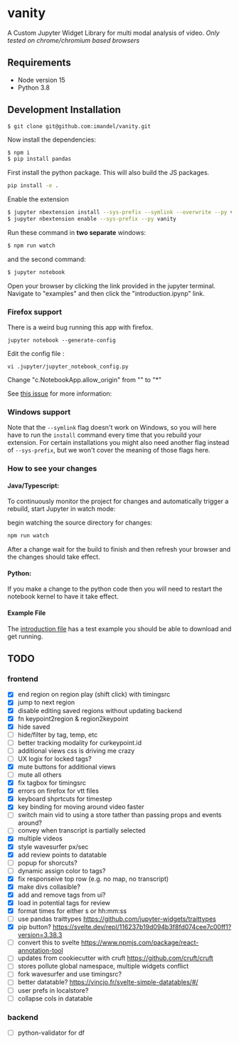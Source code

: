 # vanity

A Custom Jupyter Widget Library for multi modal analysis of video. *Only tested on chrome/chromium based browsers*

## Requirements

* Node version 15
* Python 3.8


## Development Installation

```bach 
$ git clone git@github.com:imandel/vanity.git

```
Now install the dependencies:
```bash
$ npm i
$ pip install pandas
```

First install the python package. This will also build the JS packages.

```bash
pip install -e .
```
<!-- 
If this fails, you may need to upgrade your version of node. Check your version with `node -v` and ensure it says `v16.5.0` or higher. -->

Enable the extension

```bash
$ jupyter nbextension install --sys-prefix --symlink --overwrite --py vanity
$ jupyter nbextension enable --sys-prefix --py vanity
```

Run these command in **two separate** windows:
```bash
$ npm run watch
```
and the second command:
```bash
$ jupyter notebook
```

Open your browser by clicking the link provided in the jupyter terminal.
Navigate to "examples" and then click the "introduction.ipynp" link.

### Firefox support

There is a weird bug running this app with firefox. 

```
jupyter notebook --generate-config
```
Edit the config file :
```
vi .jupyter/jupyter_notebook_config.py
```
Change "c.NotebookApp.allow_origin" from "" to "*"

See [this issue](https://github.com/jupyter/notebook/issues/5067) for more information: 

### Windows support

Note that the `--symlink` flag doesn't work on Windows, so you will here have to run
the `install` command every time that you rebuild your extension. For certain installations
you might also need another flag instead of `--sys-prefix`, but we won't cover the meaning
of those flags here.

### How to see your changes

#### Java/Typescript:

To continuously monitor the project for changes and automatically trigger a rebuild, start Jupyter in watch mode:

<!-- ```bash
jupyter lab --watch
```

And in a separate session,  -->
begin watching the source directory for changes:

```bash
npm run watch
```

After a change wait for the build to finish and then refresh your browser and the changes should take effect.

#### Python:

If you make a change to the python code then you will need to restart the notebook kernel to have it take effect.

#### Example File

The [introduction file](./examples/introduction.ipynb) has a test example you should be able to download and get running.

## TODO
### frontend
- [x] end region on region play (shift click) with timingsrc
- [x] jump to next region
- [x] disable editing saved regions without updating backend
- [x] fn keypoint2region & region2keypoint
- [x] hide saved
- [ ] hide/filter by tag, temp, etc
- [ ] better tracking modality for curkeypoint.id
- [ ] additional views css is driving me crazy
- [ ] UX logix for locked tags?
- [x] mute buttons for additional views
- [ ] mute all others
- [x] fix tagbox for timingsrc
- [x] errors on firefox for vtt files 
- [x] keyboard shprtcuts for timestep
- [x] key binding for moving around video faster
- [ ] switch main vid to using a store tather than passing props and events around?
- [ ] convey when transcript is partially selected
- [x] multiple videos
- [x] style wavesurfer px/sec
- [x] add review points to datatable
- [ ] popup for shorcuts?
- [ ] dynamic assign color to tags?
- [x] fix responseive top row (e.g. no map, no transcript)
- [x] make divs collasible?
- [x] add and remove tags from ui?
- [x] load in potential tags for review
- [x] format times for either s or hh:mm:ss
- [ ] use pandas traittypes https://github.com/jupyter-widgets/traittypes
- [x] pip button? https://svelte.dev/repl/116237b19d094b3f8fd074cee7c00ff1?version=3.38.3
- [ ] convert this to svelte https://www.npmjs.com/package/react-annotation-tool
- [ ] updates from cookiecutter with cruft https://github.com/cruft/cruft
- [ ] stores pollute global namespace, multiple widgets conflict
- [ ] fork wavesurfer and use timingsrc?
- [ ] better datatable? https://vincjo.fr/svelte-simple-datatables/#/
- [ ] user prefs in localstore?
- [ ] collapse cols in datatable

### backend
- [ ] python-validator for df
